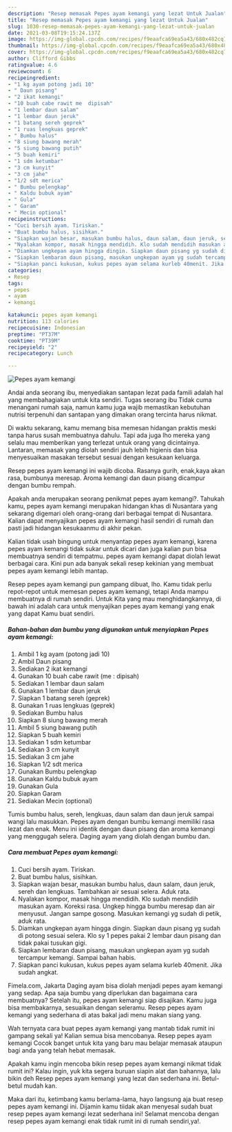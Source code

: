 ```yaml
---
description: "Resep memasak Pepes ayam kemangi yang lezat Untuk Jualan"
title: "Resep memasak Pepes ayam kemangi yang lezat Untuk Jualan"
slug: 1030-resep-memasak-pepes-ayam-kemangi-yang-lezat-untuk-jualan
date: 2021-03-08T19:15:24.137Z
image: https://img-global.cpcdn.com/recipes/f9eaafca69ea5a43/680x482cq70/pepes-ayam-kemangi-foto-resep-utama.jpg
thumbnail: https://img-global.cpcdn.com/recipes/f9eaafca69ea5a43/680x482cq70/pepes-ayam-kemangi-foto-resep-utama.jpg
cover: https://img-global.cpcdn.com/recipes/f9eaafca69ea5a43/680x482cq70/pepes-ayam-kemangi-foto-resep-utama.jpg
author: Clifford Gibbs
ratingvalue: 4.6
reviewcount: 6
recipeingredient:
- "1 kg ayam potong jadi 10"
- " Daun pisang"
- "2 ikat kemangi"
- "10 buah cabe rawit me  dipisah"
- "1 lembar daun salam"
- "1 lembar daun jeruk"
- "1 batang sereh geprek"
- "1 ruas lengkuas geprek"
- " Bumbu halus"
- "8 siung bawang merah"
- "5 siung bawang putih"
- "5 buah kemiri"
- "1 sdm ketumbar"
- "3 cm kunyit"
- "3 cm jahe"
- "1/2 sdt merica"
- " Bumbu pelengkap"
- " Kaldu bubuk ayam"
- " Gula"
- " Garam"
- " Mecin optional"
recipeinstructions:
- "Cuci bersih ayam. Tiriskan."
- "Buat bumbu halus, sisihkan."
- "Siapkan wajan besar, masukan bumbu halus, daun salam, daun jeruk, sereh dan lengkuas. Tambahkan air sesuai selera. Aduk rata."
- "Nyalakan kompor, masak hingga mendidih. Klo sudah mendidih masukan ayam. Koreksi rasa. Ungkep hingga bumbu meresap dan air menyusut. Jangan sampe gosong. Masukan kemangi yg sudah di petik, aduk rata."
- "Diamkan ungkepan ayam hingga dingin. Siapkan daun pisang yg sudah di potong sesuai selera. Klo sy 1 pepes pakai 2 lembar daun pisang dan tidak pakai tusukan gigi."
- "Siapkan lembaran daun pisang, masukan ungkepan ayam yg sudah tercampur kemangi. Sampai bahan habis."
- "Siapkan panci kukusan, kukus pepes ayam selama kurleb 40menit. Jika sudah angkat."
categories:
- Resep
tags:
- pepes
- ayam
- kemangi

katakunci: pepes ayam kemangi 
nutrition: 113 calories
recipecuisine: Indonesian
preptime: "PT37M"
cooktime: "PT39M"
recipeyield: "2"
recipecategory: Lunch

---
```



![Pepes ayam kemangi](https://img-global.cpcdn.com/recipes/f9eaafca69ea5a43/680x482cq70/pepes-ayam-kemangi-foto-resep-utama.jpg)

Andai anda seorang ibu, menyediakan santapan lezat pada famili adalah hal yang membahagiakan untuk kita sendiri. Tugas seorang ibu Tidak cuma menangani rumah saja, namun kamu juga wajib memastikan kebutuhan nutrisi terpenuhi dan santapan yang dimakan orang tercinta harus nikmat.

Di waktu  sekarang, kamu memang bisa memesan hidangan praktis meski tanpa harus susah membuatnya dahulu. Tapi ada juga lho mereka yang selalu mau memberikan yang terlezat untuk orang yang dicintainya. Lantaran, memasak yang diolah sendiri jauh lebih higienis dan bisa menyesuaikan masakan tersebut sesuai dengan kesukaan keluarga. 

Resep pepes ayam kemangi ini wajib dicoba. Rasanya gurih, enak,kaya akan rasa, bumbunya meresap. Aroma kemangi dan daun pisang dicampur dengan bumbu rempah.

Apakah anda merupakan seorang penikmat pepes ayam kemangi?. Tahukah kamu, pepes ayam kemangi merupakan hidangan khas di Nusantara yang sekarang digemari oleh orang-orang dari berbagai tempat di Nusantara. Kalian dapat menyajikan pepes ayam kemangi hasil sendiri di rumah dan pasti jadi hidangan kesukaanmu di akhir pekan.

Kalian tidak usah bingung untuk menyantap pepes ayam kemangi, karena pepes ayam kemangi tidak sukar untuk dicari dan juga kalian pun bisa membuatnya sendiri di tempatmu. pepes ayam kemangi dapat diolah lewat berbagai cara. Kini pun ada banyak sekali resep kekinian yang membuat pepes ayam kemangi lebih mantap.

Resep pepes ayam kemangi pun gampang dibuat, lho. Kamu tidak perlu repot-repot untuk memesan pepes ayam kemangi, tetapi Anda mampu membuatnya di rumah sendiri. Untuk Kita yang mau menghidangkannya, di bawah ini adalah cara untuk menyajikan pepes ayam kemangi yang enak yang dapat Kamu buat sendiri.

<!--inarticleads1-->

##### Bahan-bahan dan bumbu yang digunakan untuk menyiapkan Pepes ayam kemangi:

1. Ambil 1 kg ayam (potong jadi 10)
1. Ambil  Daun pisang
1. Sediakan 2 ikat kemangi
1. Gunakan 10 buah cabe rawit (me : dipisah)
1. Sediakan 1 lembar daun salam
1. Gunakan 1 lembar daun jeruk
1. Siapkan 1 batang sereh (geprek)
1. Gunakan 1 ruas lengkuas (geprek)
1. Sediakan  Bumbu halus
1. Siapkan 8 siung bawang merah
1. Ambil 5 siung bawang putih
1. Siapkan 5 buah kemiri
1. Sediakan 1 sdm ketumbar
1. Sediakan 3 cm kunyit
1. Sediakan 3 cm jahe
1. Siapkan 1/2 sdt merica
1. Gunakan  Bumbu pelengkap
1. Gunakan  Kaldu bubuk ayam
1. Gunakan  Gula
1. Siapkan  Garam
1. Sediakan  Mecin (optional)


Tumis bumbu halus, sereh, lengkuas, daun salam dan daun jeruk sampai wangi lalu masukkan. Pepes ayam dengan bumbu kemangi memiliki rasa lezat dan enak. Menu ini identik dengan daun pisang dan aroma kemangi yang menggugah selera. Daging ayam yang diolah dengan bumbu dan. 

<!--inarticleads2-->

##### Cara membuat Pepes ayam kemangi:

1. Cuci bersih ayam. Tiriskan.
1. Buat bumbu halus, sisihkan.
1. Siapkan wajan besar, masukan bumbu halus, daun salam, daun jeruk, sereh dan lengkuas. Tambahkan air sesuai selera. Aduk rata.
1. Nyalakan kompor, masak hingga mendidih. Klo sudah mendidih masukan ayam. Koreksi rasa. Ungkep hingga bumbu meresap dan air menyusut. Jangan sampe gosong. Masukan kemangi yg sudah di petik, aduk rata.
1. Diamkan ungkepan ayam hingga dingin. Siapkan daun pisang yg sudah di potong sesuai selera. Klo sy 1 pepes pakai 2 lembar daun pisang dan tidak pakai tusukan gigi.
1. Siapkan lembaran daun pisang, masukan ungkepan ayam yg sudah tercampur kemangi. Sampai bahan habis.
1. Siapkan panci kukusan, kukus pepes ayam selama kurleb 40menit. Jika sudah angkat.


Fimela.com, Jakarta Daging ayam bisa diolah menjadi pepes ayam kemangi yang sedap. Apa saja bumbu yang diperlukan dan bagaimana cara membuatnya? Setelah itu, pepes ayam kemangi siap disajikan. Kamu juga bisa membakarnya, sesuaikan dengan seleramu. Resep pepes ayam kemangi yang sederhana di atas bakal jadi menu makan siang yang. 

Wah ternyata cara buat pepes ayam kemangi yang mantab tidak rumit ini gampang sekali ya! Kalian semua bisa mencobanya. Resep pepes ayam kemangi Cocok banget untuk kita yang baru mau belajar memasak ataupun bagi anda yang telah hebat memasak.

Apakah kamu ingin mencoba bikin resep pepes ayam kemangi nikmat tidak rumit ini? Kalau ingin, yuk kita segera buruan siapin alat dan bahannya, lalu bikin deh Resep pepes ayam kemangi yang lezat dan sederhana ini. Betul-betul mudah kan. 

Maka dari itu, ketimbang kamu berlama-lama, hayo langsung aja buat resep pepes ayam kemangi ini. Dijamin kamu tiidak akan menyesal sudah buat resep pepes ayam kemangi lezat sederhana ini! Selamat mencoba dengan resep pepes ayam kemangi enak tidak rumit ini di rumah sendiri,ya!.

